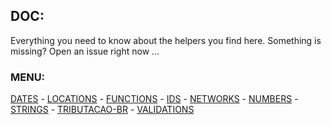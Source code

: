 ## DOC:
Everything you need to know about the helpers you find here.
Something is missing? Open an issue right now ...

### MENU:
[DATES](https://github.com/maviniciuus/js-helpers/blob/master/doc/DATES.md) *-* [LOCATIONS](https://github.com/maviniciuus/js-helpers/blob/master/doc/LOCATIONS.md) *-* [FUNCTIONS](https://github.com/maviniciuus/js-helpers/blob/master/doc/FUNCTIONS.md) *-* [IDS](https://github.com/maviniciuus/js-helpers/blob/master/doc/IDS.md) *-* [NETWORKS](https://github.com/maviniciuus/js-helpers/blob/master/doc/NETWORKS.md) *-* [NUMBERS](https://github.com/maviniciuus/js-helpers/blob/master/doc/NUMBERS.md) *-* [STRINGS](https://github.com/maviniciuus/js-helpers/blob/master/doc/STRINGS.md) *-* [TRIBUTACAO-BR](https://github.com/maviniciuus/js-helpers/blob/master/doc/TRIBUTACAO-BR.md) *-* [VALIDATIONS](https://github.com/maviniciuus/js-helpers/blob/master/doc/VALIDATIONS.md)